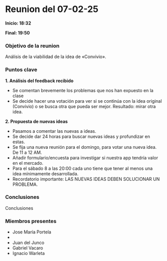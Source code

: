 # Reunion del 07-02-25

**Inicio: 18:32**

**Final: 19:50**

### Objetivo de la reunion

Análisis de la viabilidad de la idea de «Convivio».

### Puntos clave

**1. Análisis del feedback recibido**

- Se comentan brevemente los problemas que nos han expuesto en la clase
- Se decide hacer una votación para ver si se continúa con la idea original (Convivio) o se busca otra que pueda ser mejor. Resultado: mirar otra idea.

**2. Propuesta de nuevas ideas**

- Pasamos a comentar las nuevas a ideas.
- Se decide dar 24 horas para buscar nuevas ideas y profundizar en estas.
- Se fija una nueva reunión para el domingo, para votar una nueva idea. De 11 a 12 AM.
- Añadir formulario/encuesta para investigar si nuestra app tendría valor en el mercado.
- Para el sábado 8 a las 20:00 cada uno tiene que tener al menos una idea mínimamente desarrollada.
- Recordatorio importante: LAS NUEVAS IDEAS DEBEN SOLUCIONAR UN PROBLEMA.

### Conclusiones
Conclusiones

### Miembros presentes
- Jose María Portela
- 
- Juan del Junco
- Gabriel Vacaro
- Ignacio Warleta
